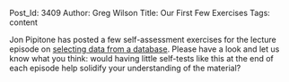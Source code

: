 Post_Id: 3409
Author: Greg Wilson
Title: Our First Few Exercises
Tags: content

<p>Jon Pipitone has posted a few self-assessment exercises for the lecture episode on <a href="/4_0/databases/select.html">selecting data from a database</a>. Please have a look and let us know what you think: would having little self-tests like this at the end of each episode help solidify your understanding of the material?</p>
